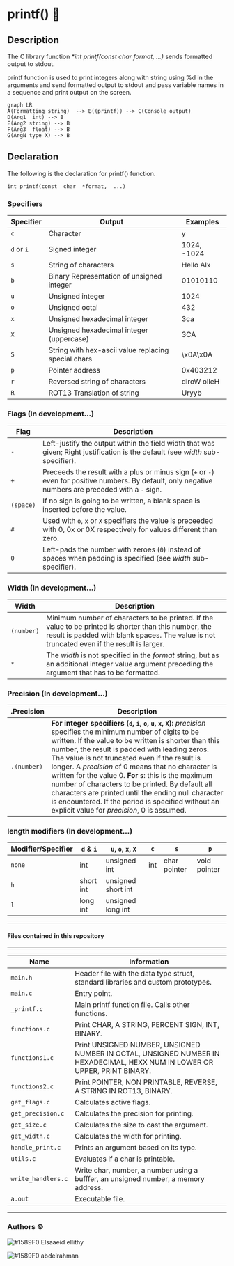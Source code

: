 # printf() 🎉
 ## Description

The C library function **int printf(const char *format, ...)** sends formatted output to stdout.

 printf function is used to print integers along with string using %d in the arguments and send formatted output to stdout and pass variable names in a sequence and print output on the screen.

```mermaid
graph LR
A(Formatting string)  --> B((printf)) --> C(Console output)
D(Arg1  int) --> B
E(Arg2 string) --> B
F(Arg3  float) --> B
G(ArgN type X) --> B
```


## Declaration
The following is the declaration for printf() function.

    int printf(const  char  *format,  ...)

### Specifiers

Specifier                |Output                        |Examples |
|----------------|-------------------------------|-----------------------------|
| `c` | Character | y |
| `d` or `i` | Signed integer | 1024, -1024 |
| `s` | String of characters | Hello Alx |
| `b` | Binary Representation of unsigned integer | 01010110 |
| `u` | Unsigned integer | 1024 |
| `o` | Unsigned octal | 432 |
| `x` | Unsigned hexadecimal integer | 3ca |
| `X` | Unsigned hexadecimal integer (uppercase) | 3CA |
| `S` | String with hex-ascii value replacing special chars | \x0A\x0A |
| `p` | Pointer address | 0x403212 |
| `r` | Reversed string of characters | dlroW olleH |
| `R` | ROT13 Translation of string | Uryyb |

### Flags (In development...)

|Flag                |Description                        |
|----------------|-------------------------------|
| `-` |Left-justify the output within the field width that was given; Right justification is the default (see _width_ sub-specifier). |
| `+` |Preceeds the result with a plus or minus sign (`+` or `-`) even for positive numbers. By default, only negative numbers are preceded with a `-` sign. |
| `(space)` |If no sign is going to be written, a blank space is inserted before the value. |
| `#` |Used with `o`, `x` or `X` specifiers the value is preceeded with 0, 0x or 0X respectively for values different than zero. |
| `0` |Left-pads the number with zeroes (`0`) instead of spaces when padding is specified (see _width_ sub-specifier). |

### Width (In development...)

|Width                |Description                        |
|----------------|-------------------------------|
| `(number)` |Minimum number of characters to be printed. If the value to be printed is shorter than this number, the result is padded with blank spaces. The value is not truncated even if the result is larger.|
| `*` | The _width_ is not specified in the _format_ string, but as an additional integer value argument preceding the argument that has to be formatted.|

### Precision (In development...)

|.Precision               |Description                        |
|----------------|-------------------------------|
| `.(number)` |**For integer specifiers (`d`, `i`, `o`, `u`, `x`, `X`):** _precision_ specifies the minimum number of digits to be written. If the value to be written is shorter than this number, the result is padded with leading zeros. The value is not truncated even if the result is longer. A _precision_ of 0 means that no character is written for the value 0. **For `s`**: this is the maximum number of characters to be printed. By default all characters are printed until the ending null character is encountered. If the period is specified without an explicit value for _precision_, 0 is assumed. |

### length modifiers (In development...)

|Modifier/Specifier  |`d` & `i`  |`u`, `o`, `x`, `X` |`c` |`s` |`p` |
|----------------|---------|------------|-------------|-----|-------|
| `none` | int |unsigned int | int| char pointer| void pointer |
| `h` |short int|unsigned short int |     |     |              |
| `l` |long int |unsigned long int  |     |     |              |

------------

#### Files contained in this repository


------------

|Name                |Information                                        |
|----------------|-------------------------------|
|`main.h`	| Header file with the data type struct, standard libraries and custom prototypes.
|`main.c`|Entry point.
|`_printf.c`|Main printf function file. Calls other functions.
|`functions.c`|Print CHAR, A STRING, PERCENT SIGN, INT, BINARY.
|`functions1.c`|Print UNSIGNED NUMBER, UNSIGNED NUMBER IN OCTAL, UNSIGNED NUMBER IN HEXADECIMAL, HEXX NUM IN LOWER OR UPPER, PRINT BINARY.
|`functions2.c`|Print POINTER, NON PRINTABLE, REVERSE, A STRING IN ROT13, BINARY.
|`get_flags.c`|Calculates active flags.
|`get_precision.c`|Calculates the precision for printing.
|`get_size.c`|Calculates the size to cast the argument.
|`get_width.c`|Calculates the width for printing.
|`handle_print.c`|Prints an argument based on its type.
|`utils.c`|Evaluates if a char is printable.
|`write_handlers.c`|Write char, number,  a number using a bufffer, an unsigned number, a memory address.
|`a.out`|Executable file.

------------

### Authors &copy;

![#1589F0](https://www.iconsdb.com/icons/download/color/1589F0/circle-16.png)    Elsaaeid ellithy

![#1589F0](https://www.iconsdb.com/icons/download/color/1589F0/circle-16.png)    abdelrahman
